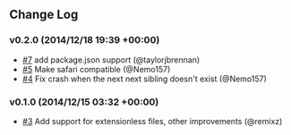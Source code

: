 ## Change Log

### v0.2.0 (2014/12/18 19:39 +00:00)
- [#7](https://github.com/lxe/require-navigator/pull/7) add package.json support (@taylorjbrennan)
- [#5](https://github.com/lxe/require-navigator/pull/5) Make safari compatible (@Nemo157)
- [#4](https://github.com/lxe/require-navigator/pull/4) Fix crash when the next next sibling doesn't exist (@Nemo157)

### v0.1.0 (2014/12/15 03:32 +00:00)
- [#3](https://github.com/lxe/require-navigator/pull/3) Add support for extensionless files, other improvements (@remixz)